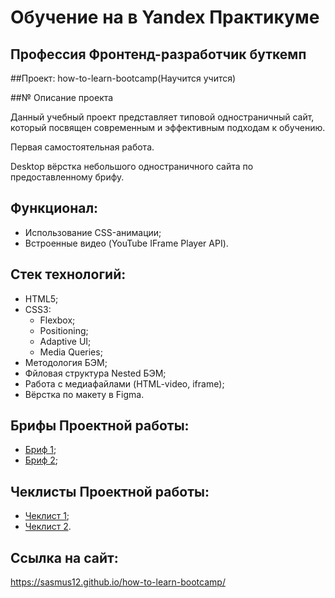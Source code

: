 # Обучение на в Yandex Практикуме

## Профессия Фронтенд-разработчик буткемп

##Проект: how-to-learn-bootcamp(Научится учится)

##№ Описание проекта

Данный учебный проект представляет типовой одностраничный сайт, который посвящен современным и эффективным подходам к обучению.

Первая самостоятельная работа.

Desktop вёрстка небольшого одностраничного сайта по предоставленному брифу.

## Функционал:
- Использование CSS-анимации;
- Встроенные видео (YouTube IFrame Player API).

## Стек технологий:
- HTML5;
- CSS3:
  - Flexbox;
  - Positioning;
  - Adaptive UI;
  - Media Queries;
- Методология БЭМ;
- Фйловая структура Nested БЭМ;
- Работа с медиафайлами (HTML-video, iframe);
- Вёрстка по макету в Figma.

## Брифы Проектной работы:
- [Бриф 1](https://code.s3.yandex.net/web-developer/project-1/sprint-1-brief.pdf);
- [Бриф 2](https://code.s3.yandex.net/web-developer/project-1/sprint-2-brief.pdf);

## Чеклисты Проектной работы:
- [Чеклист 1](https://code.s3.yandex.net/web-developer/checklists/new-program/checklist-1/index.html);
- [Чеклист 2](https://code.s3.yandex.net/web-developer/checklists/new-program/checklist-2/index.html).


## Ссылка на сайт:
https://sasmus12.github.io/how-to-learn-bootcamp/
